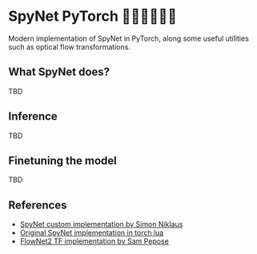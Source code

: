 # SpyNet PyTorch 🏊🏼‍♀️🏃🏼‍♀️

Modern implementation of SpyNet in PyTorch, along some useful utilities
such as optical flow transformations.

## What SpyNet does?

TBD

## Inference 

TBD

## Finetuning the model

TBD

## References

- [SpyNet custom implementation by Simon Niklaus](https://github.com/sniklaus/pytorch-spynet/)
- [Original SpyNet implementation in torch lua](https://github.com/anuragranj/spynet)
- [FlowNet2 TF implementation by Sam Pepose](https://github.com/sampepose/flownet2-tf)
